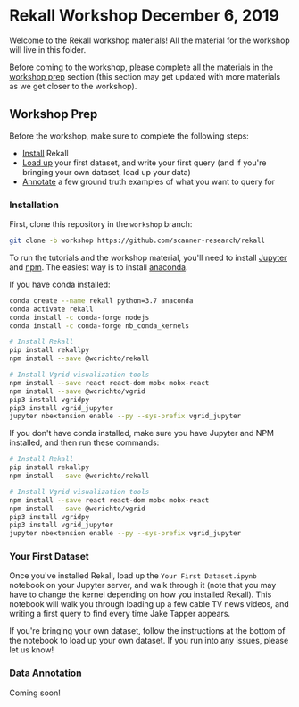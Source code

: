 # Rekall Workshop December 6, 2019

Welcome to the Rekall workshop materials! All the material for the workshop
will live in this folder.

Before coming to the workshop, please complete all the materials in the
[workshop prep](#workshop-prep) section (this section may get updated with more
materials as we get closer to the workshop).

## Workshop Prep

Before the workshop, make sure to complete the following steps:

* [Install](#installation) Rekall
* [Load up](#your-first-dataset) your first dataset, and write your first
query (and if you're bringing your own dataset, load up your data)
* [Annotate](#data-annotation) a few ground truth examples of what you want to
query for

### Installation

First, clone this repository in the `workshop` branch:
```bash
git clone -b workshop https://github.com/scanner-research/rekall
```

To run the tutorials and the workshop material, you'll need to install
[Jupyter](https://jupyter.org/install) and [npm](https://www.npmjs.com/).
The easiest way is to install
[anaconda](https://www.anaconda.com/distribution/).

If you have conda installed:
```bash
conda create --name rekall python=3.7 anaconda
conda activate rekall
conda install -c conda-forge nodejs
conda install -c conda-forge nb_conda_kernels

# Install Rekall
pip install rekallpy
npm install --save @wcrichto/rekall

# Install Vgrid visualization tools
npm install --save react react-dom mobx mobx-react
npm install --save @wcrichto/vgrid
pip3 install vgridpy
pip3 install vgrid_jupyter
jupyter nbextension enable --py --sys-prefix vgrid_jupyter
```

If you don't have conda installed, make sure you have Jupyter and NPM
installed, and then run these commands:
```bash
# Install Rekall
pip install rekallpy
npm install --save @wcrichto/rekall

# Install Vgrid visualization tools
npm install --save react react-dom mobx mobx-react
npm install --save @wcrichto/vgrid
pip3 install vgridpy
pip3 install vgrid_jupyter
jupyter nbextension enable --py --sys-prefix vgrid_jupyter
```

### Your First Dataset
Once you've installed Rekall, load up the `Your First Dataset.ipynb` notebook
on your Jupyter server, and walk through it (note that you may have to change
the kernel depending on how you installed Rekall).
This notebook will walk you through loading up a few cable TV news videos, and
writing a first query to find every time Jake Tapper appears.

If you're bringing your own dataset, follow the instructions at the bottom of
the notebook to load up your own dataset.
If you run into any issues, please let us know!

### Data Annotation

Coming soon!
